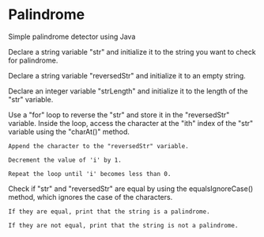 # Palindrome
Simple palindrome detector using Java

Declare a string variable "str" and initialize it to the string you want to check for palindrome.

Declare a string variable "reversedStr" and initialize it to an empty string.

Declare an integer variable "strLength" and initialize it to the length of the "str" variable.

Use a "for" loop to reverse the "str" and store it in the "reversedStr" variable.
    Inside the loop, access the character at the "ith" index of the "str" variable using the "charAt()" method.
   
    Append the character to the "reversedStr" variable.
    
    Decrement the value of 'i' by 1.             
    
    Repeat the loop until 'i' becomes less than 0.
    
Check if "str" and "reversedStr" are equal by using the equalsIgnoreCase() method, which ignores the case of the characters.
    
    If they are equal, print that the string is a palindrome.
    
    If they are not equal, print that the string is not a palindrome.
